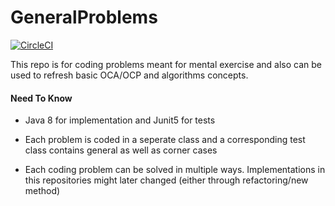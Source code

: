 # GeneralProblems 
[![CircleCI](https://circleci.com/gh/SandeepLakka/GeneralProblems/tree/master.svg?style=svg)](https://circleci.com/gh/SandeepLakka/GeneralProblems/tree/master)

This repo is for coding problems meant for mental exercise and also can be used to refresh basic OCA/OCP and algorithms concepts.

#### Need To Know
* Java 8 for implementation and Junit5 for tests

* Each problem is coded in a seperate class and a corresponding test class contains general as well as corner cases

* Each coding problem can be solved in multiple ways. Implementations in this repositories might later changed (either through refactoring/new method)

